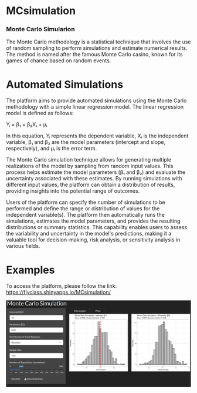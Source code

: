 # MCsimulation
### Monte Carlo Simularion 

The Monte Carlo methodology is a statistical technique that involves the use of random sampling to perform simulations and estimate numerical results. The method is named after the famous Monte Carlo casino, known for its games of chance based on random events. 

# Automated Simulations

The platform aims to provide automated simulations using the Monte Carlo methodology with a simple linear regression model. The linear regression model is defined as follows:

Yᵢ = β₁ + β₂Xᵢ + μᵢ

In this equation, Yᵢ represents the dependent variable, Xᵢ is the independent variable, β₁ and β₂ are the model parameters (intercept and slope, respectively), and μᵢ is the error term.

The Monte Carlo simulation technique allows for generating multiple realizations of the model by sampling from random input values. This process helps estimate the model parameters (β₁ and β₂) and evaluate the uncertainty associated with these estimates. By running simulations with different input values, the platform can obtain a distribution of results, providing insights into the potential range of outcomes.

Users of the platform can specify the number of simulations to be performed and define the range or distribution of values for the independent variable(s). The platform then automatically runs the simulations, estimates the model parameters, and provides the resulting distributions or summary statistics. This capability enables users to assess the variability and uncertainty in the model's predictions, making it a valuable tool for decision-making, risk analysis, or sensitivity analysis in various fields.

# Examples 

To access the platform, please follow the link: https://flyclass.shinyapps.io/MCsimulation/

![01](./imagens/01.png)



